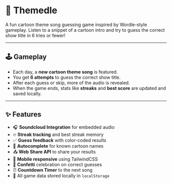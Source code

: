 # 🎵 Themedle

A fun cartoon theme song guessing game inspired by Wordle-style gameplay. Listen to a snippet of a cartoon intro and try to guess the correct show title in 6 tries or fewer!

---

## 🕹️ Gameplay

- Each day, a **new cartoon theme song** is featured.
- You get **6 attempts** to guess the correct show title.
- After each guess or skip, more of the audio is revealed.
- When the game ends, stats like **streaks** and **best score** are updated and saved locally.

---

## ✨ Features

- 🎧 **Soundcloud Integration** for embedded audio
- 🔥 **Streak tracking** and best streak memory
- ✅ **Guess feedback** with color-coded results
- 🧠 **Autocomplete** for known cartoon names
- 📤 **Web Share API** to share your results
- 📱 **Mobile responsive** using TailwindCSS
- 🎊 **Confetti** celebration on correct guesses
- ⏰ **Countdown Timer** to the next song
- 💾 All game data stored locally in `localStorage`

